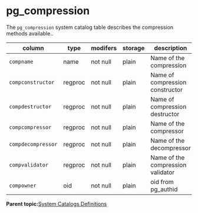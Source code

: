 # pg\_compression 

The `pg_compression` system catalog table describes the compression methods available..

|column|type|modifers|storage|description|
|------|----|--------|-------|-----------|
|`compname`|name|not null|plain|Name of the compression|
|`compconstructor`|regproc|not null|plain|Name of compression constructor|
|`compdestructor`|regproc|not null|plain|Name of compression destructor|
|`compcompressor`|regproc|not null|plain|Name of the compressor|
|`compdecompressor`|regproc|not null|plain|Name of the decompressor|
|`compvalidator`|regproc|not null|plain|Name of the compression validator|
|`compowner`|oid|not null|plain|oid from pg\_authid|

**Parent topic:**[System Catalogs Definitions](../system_catalogs/catalog_ref-html.html)

